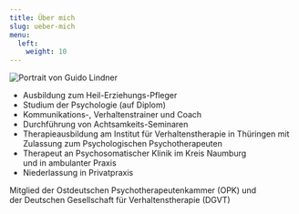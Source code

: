 ```yaml
---
title: Über mich
slug: ueber-mich
menu:
  left:
    weight: 10
---
```

![Portrait von Guido Lindner](../images/portrait.jpg "Guido Lindner")

* Ausbildung zum Heil-Erziehungs-Pfleger
* Studium der Psychologie (auf Diplom)
* Kommunikations-, Verhaltenstrainer und Coach
* Durchführung von Achtsamkeits-Seminaren
* Therapieausbildung am Institut für Verhaltenstherapie in Thüringen mit\
  Zulassung zum Psychologischen Psychotherapeuten
* Therapeut an Psychosomatischer Klinik im Kreis Naumburg<br> und in ambulanter Praxis
* Niederlassung in Privatpraxis

Mitglied der Ostdeutschen Psychotherapeutenkammer (OPK) und\
der Deutschen Gesellschaft für Verhaltenstherapie (DGVT)
